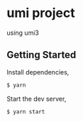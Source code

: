 # umi project
using umi3

## Getting Started

Install dependencies,

```bash
$ yarn
```

Start the dev server,

```bash
$ yarn start
```
